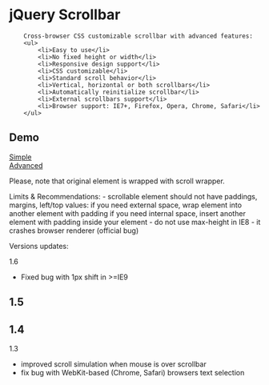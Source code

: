 <h1>jQuery Scrollbar</h1>

        Cross-browser CSS customizable scrollbar with advanced features:
        <ul>
            <li>Easy to use</li>
            <li>No fixed height or width</li>
            <li>Responsive design support</li>
            <li>CSS customizable</li>
            <li>Standard scroll behavior</li>
            <li>Vertical, horizontal or both scrollbars</li>
            <li>Automatically reinitialize scrollbar</li>
            <li>External scrollbars support</li>
            <li>Browser support: IE7+, Firefox, Opera, Chrome, Safari</li>
        </ul>

<h2>Demo</h2>
<a href="demo/simple.html">Simple</a><br/>
<a href="demo/advanced.html">Advanced</a><br/>







Please, note that original element is wrapped with scroll wrapper.

Limits & Recommendations:
    - scrollable element should not have paddings, margins, left/top values:
        if you need external space, wrap element into another element with padding
        if you need internal space, insert another element with padding inside your element
    - do not use max-height in IE8 - it crashes browser renderer (official bug)
 

 
 Versions updates:

 1.6
  - Fixed bug with 1px shift in >=IE9

 1.5
  - 

 1.4
  - 

 1.3
  - improved scroll simulation when mouse is over scrollbar
  - fix bug with WebKit-based (Chrome, Safari) browsers text selection